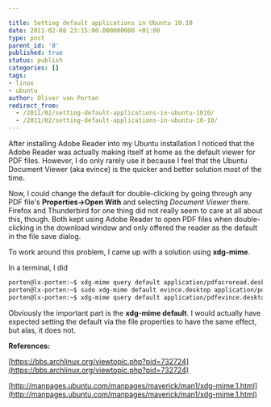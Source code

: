 ```yaml
---

title: Setting default applications in Ubuntu 10.10
date: 2011-02-08 23:15:00.000000000 +01:00
type: post
parent_id: '0'
published: true
status: publish
categories: []
tags:
- linux
- ubuntu
author: Oliver van Porten
redirect_from:
  - /2011/02/setting-default-applications-in-ubuntu-1010/
  - /2011/02/setting-default-applications-in-ubuntu-10-10/
---
```

After installing Adobe Reader into my Ubuntu installation I noticed that the Adobe Reader was actually making itself at home as the default viewer for PDF files. However, I do only rarely use it because I feel that the Ubuntu Document Viewer (aka evince) is the quicker and better solution most of the time.

Now, I could change the default for double-clicking by going through any PDF file's **Properties->Open With** and selecting _Document Viewer_ there. Firefox and Thunderbird for one thing did not really seem to care at all about this, though. Both kept using Adobe Reader to open PDF files when double-clicking in the download window and only offered the reader as the default in the file save dialog.

To work around this problem, I came up with a solution using **xdg-mime**.

In a terminal, I did

``` bash
porten@lx-porten:~$ xdg-mime query default application/pdfacroread.desktop
porten@lx-porten:~$ sudo xdg-mime default evince.desktop application/pdf
porten@lx-porten:~$ xdg-mime query default application/pdfevince.desktop
```

Obviously the important part is the **xdg-mime default**. I would actually have expected setting the default via the file properties to have the same effect, but alas, it does not.

**References:**

[https://bbs.archlinux.org/viewtopic.php?pid=732724](https://bbs.archlinux.org/viewtopic.php?pid=732724)

[http://manpages.ubuntu.com/manpages/maverick/man1/xdg-mime.1.html](http://manpages.ubuntu.com/manpages/maverick/man1/xdg-mime.1.html)